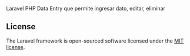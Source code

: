Laravel PHP Data Entry que permite ingresar dato, editar, eliminar
## License

The Laravel framework is open-sourced software licensed under the [MIT license](https://opensource.org/licenses/MIT).
